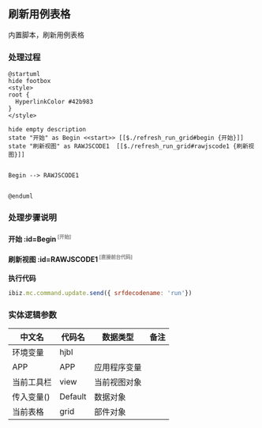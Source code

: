 ## 刷新用例表格 <!-- {docsify-ignore-all} -->

   内置脚本，刷新用例表格

### 处理过程

```plantuml
@startuml
hide footbox
<style>
root {
  HyperlinkColor #42b983
}
</style>

hide empty description
state "开始" as Begin <<start>> [[$./refresh_run_grid#begin {开始}]]
state "刷新视图" as RAWJSCODE1  [[$./refresh_run_grid#rawjscode1 {刷新视图}]]


Begin --> RAWJSCODE1


@enduml
```


### 处理步骤说明

#### 开始 :id=Begin<sup class="footnote-symbol"> <font color=gray size=1>[开始]</font></sup>




#### 刷新视图 :id=RAWJSCODE1<sup class="footnote-symbol"> <font color=gray size=1>[直接前台代码]</font></sup>



<p class="panel-title"><b>执行代码</b></p>

```javascript
ibiz.mc.command.update.send({ srfdecodename: 'run'})
```



### 实体逻辑参数

|    中文名   |    代码名    |  数据类型      |备注 |
| --------| --------| --------  | --------   |
|环境变量|hjbl|||
|APP|APP|应用程序变量||
|当前工具栏|view|当前视图对象||
|传入变量(<i class="fa fa-check"/></i>)|Default|数据对象||
|当前表格|grid|部件对象||
